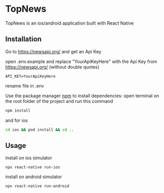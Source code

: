 # TopNews

TopNews is an ios/android application built with React Native

## Installation

Go to https://newsapi.org/ and get an Api Key

open .env.example and replace "YourApiKeyHere" with the Api Key from https://newsapi.org/ (without double quotes)

```
API_KEY=YourApiKeyHere
```

rename file in .env

Use the package manager [npm](https://www.npmjs.com/) to install dependencies: 
open terminal on the root folder of the project and run this command

```bash
npm install
```

and for ios

```bash
cd ios && pod install && cd ..
```

## Usage

install on ios simulator

```
npx react-native run-ios
```

install on android simulator

```
npx react-native run-android
```
